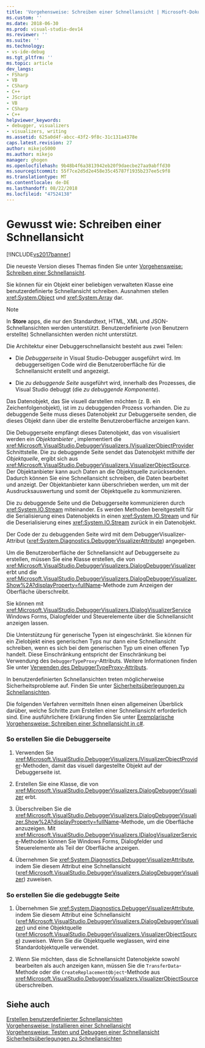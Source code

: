 ```yaml
---
title: 'Vorgehensweise: Schreiben einer Schnellansicht | Microsoft-Dokumentation'
ms.custom: ''
ms.date: 2018-06-30
ms.prod: visual-studio-dev14
ms.reviewer: ''
ms.suite: ''
ms.technology:
- vs-ide-debug
ms.tgt_pltfrm: ''
ms.topic: article
dev_langs:
- FSharp
- VB
- CSharp
- C++
- JScript
- VB
- CSharp
- C++
helpviewer_keywords:
- debugger, visualizers
- visualizers, writing
ms.assetid: 625a0d4f-abcc-43f2-9f8c-31c131a4378e
caps.latest.revision: 27
author: mikejo5000
ms.author: mikejo
manager: ghogen
ms.openlocfilehash: 9b48b4f6a3813942eb20f9daecbe27aa9abffd30
ms.sourcegitcommit: 55f7ce2d5d2e458e35c45787f1935b237ee5c9f8
ms.translationtype: MT
ms.contentlocale: de-DE
ms.lasthandoff: 08/22/2018
ms.locfileid: "47524138"
---
```

# <a name="how-to-write-a-visualizer"></a>Gewusst wie: Schreiben einer Schnellansicht
[!INCLUDE[vs2017banner](../includes/vs2017banner.md)]

Die neueste Version dieses Themas finden Sie unter [Vorgehensweise: Schreiben einer Schnellansicht](https://docs.microsoft.com/visualstudio/debugger/how-to-write-a-visualizer).  
  
Sie können für ein Objekt einer beliebigen verwalteten Klasse eine benutzerdefinierte Schnellansicht schreiben. Ausnahmen stellen <xref:System.Object> und <xref:System.Array> dar.  
  
> [!NOTE]
>  In **Store** apps, die nur den Standardtext, HTML, XML und JSON-Schnellansichten werden unterstützt. Benutzerdefinierte (von Benutzern erstellte) Schnellansichten werden nicht unterstützt.  
  
 Die Architektur einer Debuggerschnellansicht besteht aus zwei Teilen:  
  
-   Die *Debuggerseite* in Visual Studio-Debugger ausgeführt wird. Im debuggerseitigen Code wird die Benutzeroberfläche für die Schnellansicht erstellt und angezeigt.  
  
-   Die *zu debuggende Seite* ausgeführt wird, innerhalb des Prozesses, die Visual Studio debuggt (die *zu debuggende Komponente*).  
  
 Das Datenobjekt, das Sie visuell darstellen möchten (z. B. ein Zeichenfolgenobjekt), ist im zu debuggenden Prozess vorhanden. Die zu debuggende Seite muss dieses Datenobjekt zur Debuggerseite senden, die dieses Objekt dann über die erstellte Benutzeroberfläche anzeigen kann.  
  
 Die Debuggerseite empfängt dieses Datenobjekt, das von visualisiert werden ein *Objektanbieter* , implementiert die <xref:Microsoft.VisualStudio.DebuggerVisualizers.IVisualizerObjectProvider> Schnittstelle. Die zu debuggende Seite sendet das Datenobjekt mithilfe der *Objektquelle*, ergibt sich aus <xref:Microsoft.VisualStudio.DebuggerVisualizers.VisualizerObjectSource>. Der Objektanbieter kann auch Daten an die Objektquelle zurücksenden. Dadurch können Sie eine Schnellansicht schreiben, die Daten bearbeitet und anzeigt. Der Objektanbieter kann überschrieben werden, um mit der Ausdrucksauswertung und somit der Objektquelle zu kommunizieren.  
  
 Die zu debuggende Seite und die Debuggerseite kommunizieren durch <xref:System.IO.Stream> miteinander. Es werden Methoden bereitgestellt für die Serialisierung eines Datenobjekts in einen <xref:System.IO.Stream> und für die Deserialisierung eines <xref:System.IO.Stream> zurück in ein Datenobjekt.  
  
 Der Code der zu debuggenden Seite wird mit dem DebuggerVisualizer-Attribut (<xref:System.Diagnostics.DebuggerVisualizerAttribute>) angegeben.  
  
 Um die Benutzeroberfläche der Schnellansicht auf Debuggerseite zu erstellen, müssen Sie eine Klasse erstellen, die von <xref:Microsoft.VisualStudio.DebuggerVisualizers.DialogDebuggerVisualizer> erbt und die <xref:Microsoft.VisualStudio.DebuggerVisualizers.DialogDebuggerVisualizer.Show%2A?displayProperty=fullName>-Methode zum Anzeigen der Oberfläche überschreibt.  
  
 Sie können mit <xref:Microsoft.VisualStudio.DebuggerVisualizers.IDialogVisualizerService> Windows Forms, Dialogfelder und Steuerelemente über die Schnellansicht anzeigen lassen.  
  
 Die Unterstützung für generische Typen ist eingeschränkt. Sie können für ein Zielobjekt eines generischen Typs nur dann eine Schnellansicht schreiben, wenn es sich bei dem generischen Typ um einen offenen Typ handelt. Diese Einschränkung entspricht der Einschränkung bei Verwendung des `DebuggerTypeProxy`-Attributs. Weitere Informationen finden Sie unter [Verwenden des DebuggerTypeProxy-Attributs](../debugger/using-debuggertypeproxy-attribute.md).  
  
 In benutzerdefinierten Schnellansichten treten möglicherweise Sicherheitsprobleme auf. Finden Sie unter [Sicherheitsüberlegungen zu Schnellansichten](../debugger/visualizer-security-considerations.md).  
  
 Die folgenden Verfahren vermitteln Ihnen einen allgemeinen Überblick darüber, welche Schritte zum Erstellen einer Schnellansicht erforderlich sind. Eine ausführlichere Erklärung finden Sie unter [Exemplarische Vorgehensweise: Schreiben einer Schnellansicht in c#](../debugger/walkthrough-writing-a-visualizer-in-csharp.md).  
  
### <a name="to-create-the-debugger-side"></a>So erstellen Sie die Debuggerseite  
  
1.  Verwenden Sie <xref:Microsoft.VisualStudio.DebuggerVisualizers.IVisualizerObjectProvider>-Methoden, damit das visuell dargestellte Objekt auf der Debuggerseite ist.  
  
2.  Erstellen Sie eine Klasse, die von <xref:Microsoft.VisualStudio.DebuggerVisualizers.DialogDebuggerVisualizer> erbt.  
  
3.  Überschreiben Sie die <xref:Microsoft.VisualStudio.DebuggerVisualizers.DialogDebuggerVisualizer.Show%2A?displayProperty=fullName>-Methode, um die Oberfläche anzuzeigen. Mit <xref:Microsoft.VisualStudio.DebuggerVisualizers.IDialogVisualizerService>-Methoden können Sie Windows Forms, Dialogfelder und Steuerelemente als Teil der Oberfläche anzeigen.  
  
4.  Übernehmen Sie <xref:System.Diagnostics.DebuggerVisualizerAttribute>, indem Sie diesem Attribut eine Schnellansicht (<xref:Microsoft.VisualStudio.DebuggerVisualizers.DialogDebuggerVisualizer>) zuweisen.  
  
### <a name="to-create-the-debuggee-side"></a>So erstellen Sie die gedebuggte Seite  
  
1.  Übernehmen Sie <xref:System.Diagnostics.DebuggerVisualizerAttribute>, indem Sie diesem Attribut eine Schnellansicht (<xref:Microsoft.VisualStudio.DebuggerVisualizers.DialogDebuggerVisualizer>) und eine Objektquelle (<xref:Microsoft.VisualStudio.DebuggerVisualizers.VisualizerObjectSource>) zuweisen. Wenn Sie die Objektquelle weglassen, wird eine Standardobjektquelle verwendet.  
  
2.  Wenn Sie möchten, dass die Schnellansicht Datenobjekte sowohl bearbeiten als auch anzeigen kann, müssen Sie die `TransferData`-Methode oder die `CreateReplacementObject`-Methode aus <xref:Microsoft.VisualStudio.DebuggerVisualizers.VisualizerObjectSource> überschreiben.  
  
## <a name="see-also"></a>Siehe auch  
 [Erstellen benutzerdefinierter Schnellansichten](../debugger/create-custom-visualizers-of-data.md)   
 [Vorgehensweise: Installieren einer Schnellansicht](../debugger/how-to-install-a-visualizer.md)   
 [Vorgehensweise: Testen und Debuggen einer Schnellansicht](../debugger/how-to-test-and-debug-a-visualizer.md)   
 [Sicherheitsüberlegungen zu Schnellansichten](../debugger/visualizer-security-considerations.md)



